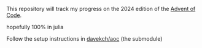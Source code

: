 This repository will track my progress on the 2024 edition of the [Advent of Code](https://adventofcode.com).

hopefully 100% in julia

Follow the setup instructions in [davekch/aoc](https://github.com/davekch/aoc) (the submodule)
